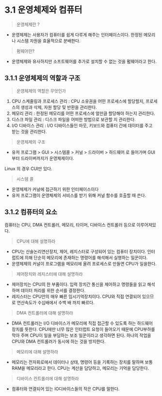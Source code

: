 # 3.1 운영체제와 컴퓨터

> 운영체제란 ? 

- 운영체제는 사용자가 컴퓨터를 쉽게 다루게 해주는 인터페이스이다. 한정된 메모리나 시스템 자원을 효율적으로 분배한다. 

> 펌웨어란?

- 운영체제와 유사하지만 소프트웨어를 추가로 설치할 수 없는 것을 펌웨어라고 한다. 



## 3.1.1 운영체제의 역할과 구조 

> 운영체제의 역할은 무엇인가 

1. CPU 스케줄링과 프로세스 관리 : CPU 소유권을 어떤 프로세스에 할당할지, 프로세스의 생성과 삭제, 자원 할당 및 반환을 관리한다. 
2. 메모리 관리 : 한정된 메모리를 어떤 프로세스에 얼만큼 할당해야 하는지 관리한다. 
3. 디스크 파일 관리 : 디스크 파일을 어떠한 방법으로 보관할 지 관리한다. 
4. I/O 디바이스 관리 : I/O 디바이스들인 마웃, 키보드와 컴퓨터 간에 데이터를 주고 받는 것을 관리한다. 


> 운영체제의 구조 

- 유저 프로그램 > GUI > 시스템콜 > 커널 > 드라이버 > 하드웨어 로 들어가며 GUI부터 드라이버까지가 운영체제이다. 

Linux 의 경우 CUI만 있다. 

> 시스템 콜 

- 운영체제가 커널에 접근하기 위한 인터페이스이다 
- 유저 프로그램이 운영체제의 서비스를 받기 위해 커널 함수를 호출할 때 쓴다. 


## 3.1.2 컴퓨터의 요소 

컴퓨터는 CPU, DMA 컨트롤러, 메모리, 타이머, 디바이스 컨트롤러 등으로 이루어져있다. 

> CPU에 대해 설명하라 

- CPU는 산술논리연산장치, 제어, 레지스터로 구성되어 있는 컴퓨터 장치이다. 인터럽트에 의해 단순히 메모리에 존재하는 명령어를 해석해서 실행하는 일꾼이다. 
- 운영체제의 커널이 프로그램을 메모리에 올려 프로세스로 만들면 CPU가 일을한다. 

> 제어장치와 레지스터에 대해 설명하라

- 제어장치는 CPU의 한 부품이다. 입력 장치간 통신을 제어하고 명령들을 읽고 해석하며 데이터 처리를 위한 순서를 결정한다. 
- 레지스터는 CPU안의 매우 빠른 임시기억장치이다. CPU와 직접 연결되어 있으므로 연산속도가 수십배에서 수백 배 까지 빠르다. 


> DMA 컨트롤러에 대해 설명하라 

- DMA 컨트롤러는 I/O 디바이스가 메모리에 직접 접근할 수 있도록 하는 하드웨어 장치를 뜻한다. CPU에만 너무 많은 인터럽트 요청이 들어오기 때문에 CPU부하를 막아 주며 CPU이 일을 부담하는 보조 일꾼이라고 생각하면 된다. 하나의 작업을 CPU와 DMA 컨트롤러가 동시에 하는 것을 방지한다. 


> 메모리에 대해 설명하라 

- 메모리는 전자회로에서 데이터나 상태, 명령어 등을 기록하는 장치를 말하며 보통 RAM을 메모리라고 한다. CPU는 계산을 담당하고, 메모리는 기억을 담당한다. 


>  디바이스 컨트롤러에 대해 설명하라 

- 컴퓨터와 연결되어 있는 IO디바이스들의 작은 CPU를 말한다. 


